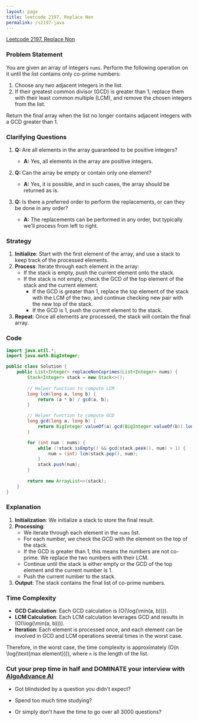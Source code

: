 ```yaml
---
layout: page
title: leetcode 2197. Replace Non
permalink: /s2197-java
---
```

[Leetcode 2197. Replace Non](https://algoadvance.github.io/algoadvance/l2197)
### Problem Statement

You are given an array of integers `nums`. Perform the following operation on it until the list contains only co-prime numbers:
1. Choose any two adjacent integers in the list.
2. If their greatest common divisor (GCD) is greater than 1, replace them with their least common multiple (LCM), and remove the chosen integers from the list.

Return the final array when the list no longer contains adjacent integers with a GCD greater than 1.

### Clarifying Questions
1. **Q:** Are all elements in the array guaranteed to be positive integers?
   - **A:** Yes, all elements in the array are positive integers.

2. **Q:** Can the array be empty or contain only one element?
   - **A:** Yes, it is possible, and in such cases, the array should be returned as is.

3. **Q:** Is there a preferred order to perform the replacements, or can they be done in any order?
   - **A:** The replacements can be performed in any order, but typically we'll process from left to right.

### Strategy

1. **Initialize**: Start with the first element of the array, and use a stack to keep track of the processed elements.
2. **Process**: Iterate through each element in the array:
   - If the stack is empty, push the current element onto the stack.
   - If the stack is not empty, check the GCD of the top element of the stack and the current element.
     - If the GCD is greater than 1, replace the top element of the stack with the LCM of the two, and continue checking new pair with the new top of the stack.
     - If the GCD is 1, push the current element to the stack.
3. **Repeat**: Once all elements are processed, the stack will contain the final array.

### Code

```java
import java.util.*;
import java.math.BigInteger;

public class Solution {
    public List<Integer> replaceNonCoprimes(List<Integer> nums) {
        Stack<Integer> stack = new Stack<>();
        
        // Helper function to compute LCM
        long lcm(long a, long b) {
            return (a * b) / gcd(a, b);
        }

        // Helper function to compute GCD
        long gcd(long a, long b) {
            return BigInteger.valueOf(a).gcd(BigInteger.valueOf(b)).longValue();
        }

        for (int num : nums) {
            while (!stack.isEmpty() && gcd(stack.peek(), num) > 1) {
                num = (int) lcm(stack.pop(), num);
            }
            stack.push(num);
        }
        
        return new ArrayList<>(stack);
    }
}
```

### Explanation

1. **Initialization**: We initialize a stack to store the final result.
2. **Processing**:
   - We iterate through each element in the `nums` list.
   - For each number, we check the GCD with the element on the top of the stack.
   - If the GCD is greater than 1, this means the numbers are not co-prime. We replace the two numbers with their LCM.
   - Continue until the stack is either empty or the GCD of the top element and the current number is 1.
   - Push the current number to the stack.
3. **Output**: The stack contains the final list of co-prime numbers.

### Time Complexity

- **GCD Calculation**: Each GCD calculation is \(O(\log(\min(a, b)))\).
- **LCM Calculation**: Each LCM calculation leverages GCD and results in \(O(\log(\min(a, b)))\).
- **Iteration**: Each element is processed once, and each element can be involved in GCD and LCM operations several times in the worst case.
  
Therefore, in the worst case, the time complexity is approximately \(O(n \log(\text{max element}))\), where `n` is the length of the list.


### Cut your prep time in half and DOMINATE your interview with [AlgoAdvance AI](https://algoAdvance.com)

- Got blindsided by a question you didn't expect?

- Spend too much time studying?

- Or simply don't have the time to go over all 3000 questions?

